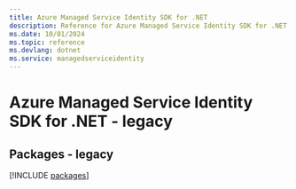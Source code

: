 ```yaml
---
title: Azure Managed Service Identity SDK for .NET
description: Reference for Azure Managed Service Identity SDK for .NET
ms.date: 10/01/2024
ms.topic: reference
ms.devlang: dotnet
ms.service: managedserviceidentity
---
```

# Azure Managed Service Identity SDK for .NET - legacy
## Packages - legacy
[!INCLUDE [packages](managed-service-identity-index.md)]
